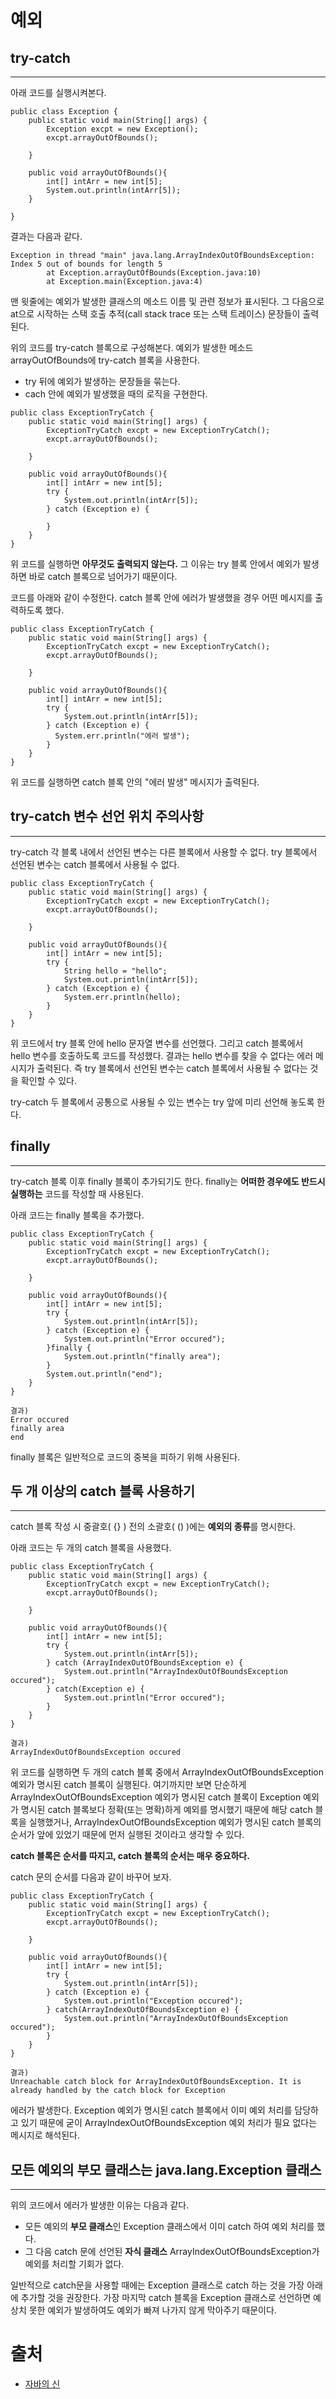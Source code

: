 # 예외

## try-catch
---

아래 코드를 실행시켜본다.

```
public class Exception {
    public static void main(String[] args) {
        Exception excpt = new Exception();
        excpt.arrayOutOfBounds();

    }

    public void arrayOutOfBounds(){
        int[] intArr = new int[5];
        System.out.println(intArr[5]);
    }
    
}
```

결과는 다음과 같다.

```
Exception in thread "main" java.lang.ArrayIndexOutOfBoundsException: Index 5 out of bounds for length 5
        at Exception.arrayOutOfBounds(Exception.java:10)
        at Exception.main(Exception.java:4)
```
맨 윗줄에는 예외가 발생한 클래스의 메소드 이름 및 관련 정보가 표시된다.
그 다음으로 at으로 시작하는 스택 호출 추적(call stack trace 또는 스택 트레이스) 문장들이 출력된다.

위의 코드를 try-catch 블록으로 구성해본다. 예외가 발생한 메소드 arrayOutOfBounds에 try-catch 블록을 사용한다.
- try 뒤에 예외가 발생하는 문장들을 묶는다.
- cach 안에 예외가 발생했을 때의 로직을 구현한다.

```
public class ExceptionTryCatch {
    public static void main(String[] args) {
        ExceptionTryCatch excpt = new ExceptionTryCatch();
        excpt.arrayOutOfBounds();

    }

    public void arrayOutOfBounds(){
        int[] intArr = new int[5];
        try {
            System.out.println(intArr[5]);
        } catch (Exception e) {
            
        }
    }
}
```

위 코드를 실행하면 **아무것도 출력되지 않는다.** 그 이유는 try 블록 안에서 예외가 발생하면 바로 catch 블록으로 넘어가기 때문이다.

코드를 아래와 같이 수정한다. catch 블록 안에 에러가 발생했을 경우 어떤 메시지를 출력하도록 했다.

```
public class ExceptionTryCatch {
    public static void main(String[] args) {
        ExceptionTryCatch excpt = new ExceptionTryCatch();
        excpt.arrayOutOfBounds();

    }

    public void arrayOutOfBounds(){
        int[] intArr = new int[5];
        try {
            System.out.println(intArr[5]);
        } catch (Exception e) {
          System.err.println("에러 발생");  
        }
    }
}
```

위 코드를 실행하면 catch 블록 안의 "에러 발생" 메시지가 출력된다.

## try-catch 변수 선언 위치 주의사항
---

try-catch 각 블록 내에서 선언된 변수는 다른 블록에서 사용할 수 없다. try 블록에서 선언된 변수는 catch 블록에서 사용될 수 없다.

```
public class ExceptionTryCatch {
    public static void main(String[] args) {
        ExceptionTryCatch excpt = new ExceptionTryCatch();
        excpt.arrayOutOfBounds();

    }

    public void arrayOutOfBounds(){
        int[] intArr = new int[5];
        try {
            String hello = "hello";
            System.out.println(intArr[5]);
        } catch (Exception e) {
            System.err.println(hello);
        }
    }
}
```
위 코드에서 try 블록 안에 hello 문자열 변수를 선언했다. 그리고 catch 블록에서 hello 변수를 호출하도록 코드를 작성했다.
결과는 hello 변수를 찾을 수 없다는 에러 메시지가 출력된다. 즉 try 블록에서 선언된 변수는 catch 블록에서 사용될 수 없다는 것을 확인할 수 있다.

try-catch 두 블록에서 공통으로 사용될 수 있는 변수는 try 앞에 미리 선언해 놓도록 한다.

## finally
---

try-catch 블록 이후 finally 블록이 추가되기도 한다. finally는 **어떠한 경우에도 반드시 실행하는** 코드를 작성할 때 사용된다.

아래 코드는 finally 블록을 추가했다.

```
public class ExceptionTryCatch {
    public static void main(String[] args) {
        ExceptionTryCatch excpt = new ExceptionTryCatch();
        excpt.arrayOutOfBounds();

    }

    public void arrayOutOfBounds(){
        int[] intArr = new int[5];
        try {
            System.out.println(intArr[5]);
        } catch (Exception e) {
            System.out.println("Error occured");
        }finally {
            System.out.println("finally area");
        }
        System.out.println("end");
    }
}

결과)
Error occured
finally area
end
```

finally 블록은 일반적으로 코드의 중복을 피하기 위해 사용된다.

## 두 개 이상의 catch 블록 사용하기
---

catch 블록 작성 시 중괄호( {} ) 전의 소괄호( () )에는 **예외의 종류**를 명시한다. 

아래 코드는 두 개의 catch 블록을 사용했다.

```
public class ExceptionTryCatch {
    public static void main(String[] args) {
        ExceptionTryCatch excpt = new ExceptionTryCatch();
        excpt.arrayOutOfBounds();

    }

    public void arrayOutOfBounds(){
        int[] intArr = new int[5];
        try {
            System.out.println(intArr[5]);
        } catch (ArrayIndexOutOfBoundsException e) {
            System.out.println("ArrayIndexOutOfBoundsException occured");
        } catch(Exception e) {
            System.out.println("Error occured");
        }
    }
}

결과)
ArrayIndexOutOfBoundsException occured
```

위 코드를 실행하면 두 개의 catch 블록 중에서 ArrayIndexOutOfBoundsException 예외가 명시된 catch 블록이 실행된다.
여기까지만 보면 단순하게 ArrayIndexOutOfBoundsException 예외가 명시된 catch 블록이 Exception 예외가 명시된 catch 블록보다 정확(또는 명확)하게 예외를 명시했기 때문에 해당 catch 블록을 실행했거나, ArrayIndexOutOfBoundsException 예외가 명시된 catch 블록의 순서가 앞에 있었기 때문에 먼저 실행된 것이라고 생각할 수 있다.

**catch 블록은 순서를 따지고, catch 블록의 순서는 매우 중요하다.**

catch 문의 순서를 다음과 같이 바꾸어 보자.

```
public class ExceptionTryCatch {
    public static void main(String[] args) {
        ExceptionTryCatch excpt = new ExceptionTryCatch();
        excpt.arrayOutOfBounds();

    }

    public void arrayOutOfBounds(){
        int[] intArr = new int[5];
        try {
            System.out.println(intArr[5]);
        } catch (Exception e) {
            System.out.println("Exception occured");
        } catch(ArrayIndexOutOfBoundsException e) {
            System.out.println("ArrayIndexOutOfBoundsException occured");
        }
    }
}

결과)
Unreachable catch block for ArrayIndexOutOfBoundsException. It is already handled by the catch block for Exception
```

에러가 발생한다. 
Exception 예외가 명시된 catch 블록에서 이미 예외 처리를 담당하고 있기 때문에 굳이 ArrayIndexOutOfBoundsException 예외 처리가 필요 없다는 메시지로 해석된다.

## 모든 예외의 부모 클래스는 java.lang.Exception 클래스
---

위의 코드에서 에러가 발생한 이유는 다음과 같다.
- 모든 예외의 **부모 클래스**인 Exception 클래스에서 이미 catch 하여 예외 처리를 했다.
- 그 다음 catch 문에 선언된 **자식 클래스** ArrayIndexOutOfBoundsException가 예외를 처리할 기회가 없다.

일반적으로 catch문을 사용할 때에는 Exception 클래스로 catch 하는 것을 가장 아래에 추가할 것을 권장한다. 가장 마지막 catch 블록을 Exception 클래스로 선언하면 예상치 못한 예외가 발생하여도 예외가 빠져 나가지 않게 막아주기 때문이다.

# 출처
* [자바의 신](http://www.yes24.com/Product/Goods/42643850)


